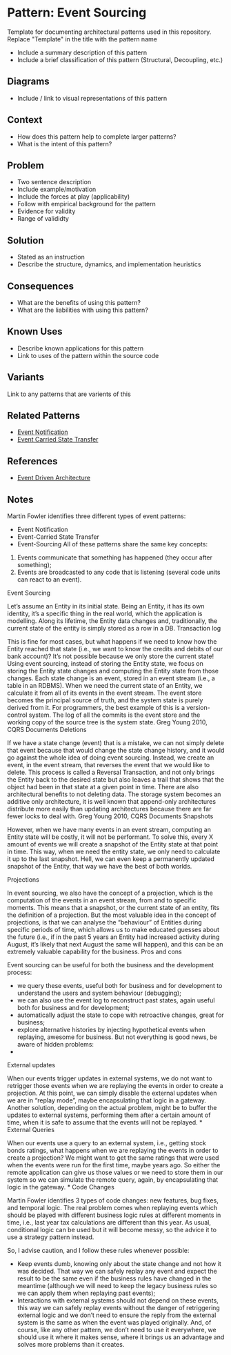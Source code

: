 # Pattern: Event Sourcing

Template for documenting architectural patterns used in this repository. Replace "Template" in the title with the pattern name

* Include a summary description of this pattern
* Include a brief classification of this pattern (Structural, Decoupling, etc.)

## Diagrams

* Include / link to visual representations of this pattern

## Context

* How does this pattern help to complete larger patterns?
* What is the intent of this pattern?

## Problem

* Two sentence description
* Include example/motivation
* Include the forces at play (applicability)
* Follow with empirical background for the pattern
* Evidence for validity
* Range of valididty

## Solution

* Stated as an instruction
* Describe the structure, dynamics, and implementation heuristics

## Consequences

* What are the benefits of using this pattern?
* What are the liabilities with using this pattern?

## Known Uses

* Describe known applications for this pattern
* Link to uses of the pattern within the source code

## Variants

Link to any patterns that are varients of this

## Related Patterns

* [Event Notification](event_notification.md)
* [Event Carried State Transfer](event_carried_state_transfer.md)

## References

* [Event Driven Architecture](https://herbertograca.com/2017/10/05/event-driven-architecture/)

## Notes

Martin Fowler identifies three different types of event patterns:
* Event Notification
* Event-Carried State Transfer
* Event-Sourcing
All of these patterns share the same key concepts:
1. Events communicate that something has happened (they occur after something);
2. Events are broadcasted to any code that is listening (several code units can react to an event).


Event Sourcing

Let’s assume an Entity in its initial state. Being an Entity, it has its own identity, it’s a specific thing in the real world, which the application is modelling. Along its lifetime, the Entity data changes and, traditionally, the current state of the entity is simply stored as a row in a DB.
Transaction log

This is fine for most cases, but what happens if we need to know how the Entity reached that state (i.e., we want to know the credits and debits of our bank account)? It’s not possible because we only store the current state!
Using event sourcing, instead of storing the Entity state, we focus on storing the Entity state changes and computing the Entity state from those changes. Each state change is an event, stored in an event stream (i.e., a table in an RDBMS). When we need the current state of an Entity, we calculate it from all of its events in the event stream.
The event store becomes the principal source of truth, and the system state is purely derived from it. For programmers, the best example of this is a version-control system. The log of all the commits is the event store and the working copy of the source tree is the system state.
Greg Young 2010, CQRS Documents
Deletions

If we have a state change (event) that is a mistake, we can not simply delete that event because that would change the state change history, and it would go against the whole idea of doing event sourcing. Instead, we create an event, in the event stream, that reverses the event that we would like to delete. This process is called a Reversal Transaction, and not only brings the Entity back to the desired state but also leaves a trail that shows that the object had been in that state at a given point in time.
There are also architectural benefits to not deleting data. The storage system becomes an additive only architecture, it is well known that append-only architectures distribute more easily than updating architectures because there are far fewer locks to deal with.
Greg Young 2010, CQRS Documents
Snapshots

However, when we have many events in an event stream, computing an Entity state will be costly, it will not be performant. To solve this, every X amount of events we will create a snapshot of the Entity state at that point in time. This way, when we need the entity state, we only need to calculate it up to the last snapshot. Hell, we can even keep a permanently updated snapshot of the Entity, that way we have the best of both worlds.

Projections

In event sourcing, we also have the concept of a projection, which is the computation of the events in an event stream, from and to specific moments. This means that a snapshot, or the current state of an entity, fits the definition of a projection. But the most valuable idea in the concept of projections, is that we can analyse the “behaviour” of Entities during specific periods of time, which allows us to make educated guesses about the future (i.e., if in the past 5 years an Entity had increased activity during August, it’s likely that next August the same will happen), and this can be an extremely valuable capability for the business.
Pros and cons

Event sourcing can be useful for both the business and the development process:
* we query these events, useful both for business and for development to understand the users and system behaviour (debugging);
* we can also use the event log to reconstruct past states, again useful both for business and for development;
* automatically adjust the state to cope with retroactive changes, great for business;
* explore alternative histories by injecting hypothetical events when replaying, awesome for business.
But not everything is good news, be aware of hidden problems:
*
External updates

When our events trigger updates in external systems, we do not want to retrigger those events when we are replaying the events in order to create a projection. At this point, we can simply disable the external updates when we are in “replay mode”, maybe encapsulating that logic in a gateway.
Another solution, depending on the actual problem, might be to buffer the updates to external systems, performing them after a certain amount of time, when it is safe to assume that the events will not be replayed.
*
External Queries

When our events use a query to an external system, i.e., getting stock bonds ratings, what happens when we are replaying the events in order to create a projection? We might want to get the same ratings that were used when the events were run for the first time, maybe years ago. So either the remote application can give us those values or we need to store them in our system so we can simulate the remote query, again, by encapsulating that logic in the gateway.
*
Code Changes

Martin Fowler identifies 3 types of code changes: new features, bug fixes, and temporal logic. The real problem comes when replaying events which should be played with different business logic rules at different moments in time, i.e., last year tax calculations are different than this year. As usual, conditional logic can be used but it will become messy, so the advice it to use a strategy pattern instead.


So, I advise caution, and I follow these rules whenever possible:
* Keep events dumb, knowing only about the state change and not how it was decided. That way we can safely replay any event and expect the result to be the same even if the business rules have changed in the meantime (although we will need to keep the legacy business rules so we can apply them when replaying past events);
* Interactions with external systems should not depend on these events, this way we can safely replay events without the danger of retriggering external logic and we don’t need to ensure the reply from the external system is the same as when the event was played originally.
And, of course, like any other pattern, we don’t need to use it everywhere, we should use it where it makes sense, where it brings us an advantage and solves more problems than it creates.
